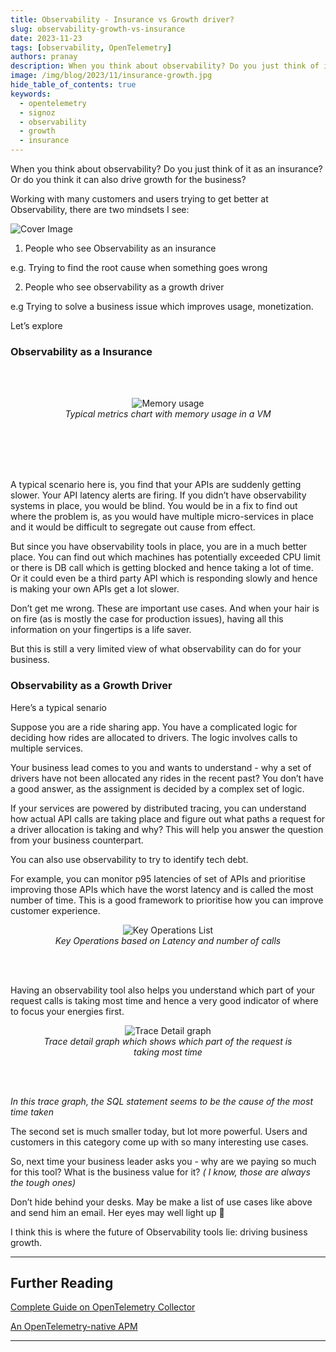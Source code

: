 ```yaml
---
title: Observability - Insurance vs Growth driver?
slug: observability-growth-vs-insurance
date: 2023-11-23
tags: [observability, OpenTelemetry]
authors: pranay
description: When you think about observability? Do you just think of it as an insurance? Or do you think of it as a growth driver? In this article, we will discuss how observability can be a growth driver for your business.
image: /img/blog/2023/11/insurance-growth.jpg
hide_table_of_contents: true
keywords:
  - opentelemetry
  - signoz
  - observability
  - growth
  - insurance
---
```


<head>
  <link rel="canonical" href="https://signoz.io/blog/observability-growth-vs-insurance/"/>
</head>


When you think about observability? Do you just think of it as an insurance? Or do you think it can also drive growth for the business?

Working with many customers and users trying to get better at Observability, there are two mindsets I see:

<!--truncate-->

![Cover Image](/img/blog/2023/11/insurance-growth.webp)

1. People who see Observability as an insurance

  e.g. Trying to find the root cause when something goes wrong

2. People who see observability as a growth driver

  e.g Trying to solve a business issue which improves usage, monetization. 


Let’s explore

### Observability as a Insurance

<br></br>


<figure data-zoomable align='center'>
    <img src="/img/blog/2023/11/memory.webp" alt="Memory usage"/>
    <figcaption><i>Typical metrics chart with memory usage in a VM</i></figcaption>
</figure>
<br></br>
<br></br>

A typical scenario here is, you find that your APIs are suddenly getting slower. Your API latency alerts are firing. If you didn’t have observability systems in place, you would be blind. You would be in a fix to find out where the problem is, as you would have multiple micro-services in place and it would be difficult to segregate out cause from effect.

But since you have observability tools in place, you are in a much better place. You can find out which machines has potentially exceeded CPU limit or there is DB call which is getting blocked and hence taking a lot of time. Or it could even be a third party API which is responding slowly and hence is making your own APIs get a lot slower.

Don’t get me wrong. These are important use cases. And when your hair is on fire (as is mostly the case for production issues), having all this information on your fingertips is a life saver.

But this is still a very limited view of what observability can do for your business.

### Observability as a Growth Driver

Here’s a typical senario

Suppose you are a ride sharing app. You have a complicated logic for deciding how rides are allocated to drivers. The logic involves calls to multiple services.

Your business lead comes to you and wants to understand - why a set of drivers have not been allocated any rides in the recent past? You don’t have a good answer, as the assignment is decided by a complex set of logic.

If your services are powered by distributed tracing, you can understand how actual API calls are taking place and figure out what paths a request for a driver allocation is taking and why? This will help you answer the question from your business counterpart.

You can also use observability to try to identify tech debt.

For example, you can monitor p95 latencies of set of APIs and prioritise improving those APIs which have the worst latency and is called the most number of time. This is a good framework to prioritise how you can improve customer experience.


<figure data-zoomable align='center'>
    <img src="/img/blog/2023/11/key-operations.webp" alt="Key Operations List"/>
    <figcaption><i>Key Operations based on Latency and number of calls</i></figcaption>
</figure>

<br></br>

Having an observability tool also helps you understand which part of your request calls is taking most time and hence a very good indicator of where to focus your energies first.


<figure data-zoomable align='center'>
    <img src="/img/blog/2023/11/trace-detail.webp" alt="Trace Detail graph"/>
    <figcaption><i>Trace detail graph which shows which part of the request is taking most time</i></figcaption>
</figure>

<br></br>


*In this trace graph, the SQL statement seems to be the cause of the most time taken*

The second set is much smaller today, but lot more powerful. Users and customers in this category  come up with so many interesting use cases.

So, next time your business leader asks you - why are we paying so much for this tool? What is the business value for it? *( I know, those are always the tough ones)*

Don’t hide behind your desks. May be make a list of use cases like above and send him an email. Her eyes may well light up 🙂

I think this is where the future of Observability tools lie: driving business growth.


---

## Further Reading

[Complete Guide on OpenTelemetry Collector](https://signoz.io/blog/opentelemetry-collector-complete-guide/)

[An OpenTelemetry-native APM](https://signoz.io/blog/opentelemetry-apm/)

---
